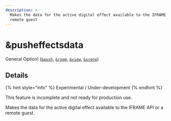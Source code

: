 ```yaml
---
description: >-
  Makes the data for the active digital effect available to the IFRAME API or a
  remote guest
---
```


# \&pusheffectsdata

General Option! ([`&push`](push.md), [`&room`](../general-settings/room.md), [`&view`](../advanced-settings/view-parameters/view.md), [`&scene`](../advanced-settings/view-parameters/scene.md))

## Details

{% hint style="info" %}
Experimental / Under-development
{% endhint %}

This feature is incomplete and not ready for production use.

Makes the data for the active digital effect available to the IFRAME API or a remote guest.
